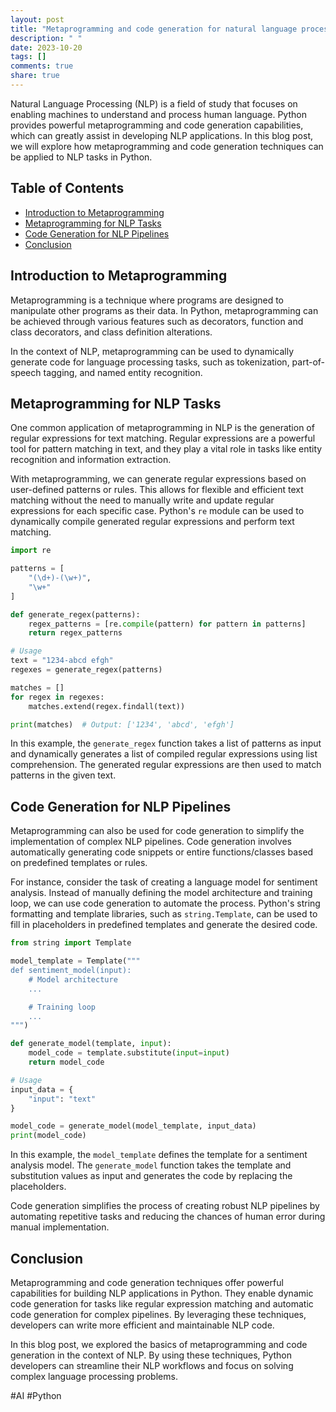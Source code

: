 ```yaml
---
layout: post
title: "Metaprogramming and code generation for natural language processing (NLP) in Python"
description: " "
date: 2023-10-20
tags: []
comments: true
share: true
---
```


Natural Language Processing (NLP) is a field of study that focuses on enabling machines to understand and process human language. Python provides powerful metaprogramming and code generation capabilities, which can greatly assist in developing NLP applications. In this blog post, we will explore how metaprogramming and code generation techniques can be applied to NLP tasks in Python.

## Table of Contents
- [Introduction to Metaprogramming](#introduction-to-metaprogramming)
- [Metaprogramming for NLP Tasks](#metaprogramming-for-nlp-tasks)
- [Code Generation for NLP Pipelines](#code-generation-for-nlp-pipelines)
- [Conclusion](#conclusion)

## Introduction to Metaprogramming

Metaprogramming is a technique where programs are designed to manipulate other programs as their data. In Python, metaprogramming can be achieved through various features such as decorators, function and class decorators, and class definition alterations.

In the context of NLP, metaprogramming can be used to dynamically generate code for language processing tasks, such as tokenization, part-of-speech tagging, and named entity recognition.

## Metaprogramming for NLP Tasks

One common application of metaprogramming in NLP is the generation of regular expressions for text matching. Regular expressions are a powerful tool for pattern matching in text, and they play a vital role in tasks like entity recognition and information extraction.

With metaprogramming, we can generate regular expressions based on user-defined patterns or rules. This allows for flexible and efficient text matching without the need to manually write and update regular expressions for each specific case. Python's `re` module can be used to dynamically compile generated regular expressions and perform text matching.

```python
import re

patterns = [
    "(\d+)-(\w+)",
    "\w+"
]

def generate_regex(patterns):
    regex_patterns = [re.compile(pattern) for pattern in patterns]
    return regex_patterns

# Usage
text = "1234-abcd efgh"
regexes = generate_regex(patterns)

matches = []
for regex in regexes:
    matches.extend(regex.findall(text))

print(matches)  # Output: ['1234', 'abcd', 'efgh']
```

In this example, the `generate_regex` function takes a list of patterns as input and dynamically generates a list of compiled regular expressions using list comprehension. The generated regular expressions are then used to match patterns in the given text.

## Code Generation for NLP Pipelines

Metaprogramming can also be used for code generation to simplify the implementation of complex NLP pipelines. Code generation involves automatically generating code snippets or entire functions/classes based on predefined templates or rules.

For instance, consider the task of creating a language model for sentiment analysis. Instead of manually defining the model architecture and training loop, we can use code generation to automate the process. Python's string formatting and template libraries, such as `string.Template`, can be used to fill in placeholders in predefined templates and generate the desired code.

```python
from string import Template

model_template = Template("""
def sentiment_model(input):
    # Model architecture
    ...

    # Training loop
    ...
""")

def generate_model(template, input):
    model_code = template.substitute(input=input)
    return model_code

# Usage
input_data = {
    "input": "text"
}

model_code = generate_model(model_template, input_data)
print(model_code)
```

In this example, the `model_template` defines the template for a sentiment analysis model. The `generate_model` function takes the template and substitution values as input and generates the code by replacing the placeholders.

Code generation simplifies the process of creating robust NLP pipelines by automating repetitive tasks and reducing the chances of human error during manual implementation.

## Conclusion

Metaprogramming and code generation techniques offer powerful capabilities for building NLP applications in Python. They enable dynamic code generation for tasks like regular expression matching and automatic code generation for complex pipelines. By leveraging these techniques, developers can write more efficient and maintainable NLP code.

In this blog post, we explored the basics of metaprogramming and code generation in the context of NLP. By using these techniques, Python developers can streamline their NLP workflows and focus on solving complex language processing problems.

#AI #Python